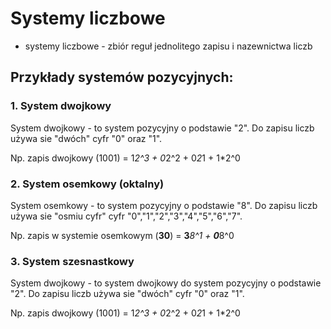 # Systemy liczbowe
* systemy liczbowe - zbiór reguł jednolitego zapisu i nazewnictwa liczb

## Przykłady systemów pozycyjnych:
 
### 1. System dwojkowy

System dwojkowy - to system pozycyjny o podstawie "2". Do zapisu liczb używa sie "dwóch" cyfr "0" oraz "1".

Np. zapis dwojkowy (1001) = 1*2^3 + 0*2^2 + 0*2*1 + 1*2^0

### 2. System osemkowy (oktalny)


System osemkowy - to system pozycyjny o podstawie "8". Do zapisu liczb używa sie "osmiu cyfr" cyfr "0","1","2","3","4","5","6","7".

Np. zapis w systemie osemkowym (**30**) = **3***8^1 + **0***8^0


### 3. System szesnastkowy


System dwojkowy - to system dwojkowy do system pozycyjny o podstawie "2". Do zapisu liczb używa sie "dwóch" cyfr "0" oraz "1".

Np. zapis dwojkowy (1001) = 1*2^3 + 0*2^2 + 0*2*1 + 1*2^0


